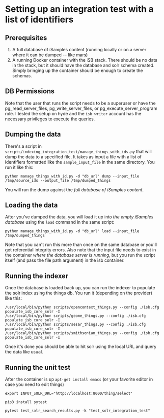 # Setting up an integration test with a list of identifiers
## Prerequisites

1. A full database of iSamples content (running locally or on a server where it can be dumped -- like mars)
2. A running Docker container with the iSB stack.  There should be no data in the stack, but it should have the database and solr schema created.  Simply bringing up the container should be enough to create the schemas.

## DB Permissions
Note that the user that runs the script needs to be a superuser or have the pg_read_server_files, pg_write_server_files, or pg_execute_server_program role.  I tested the setup on hyde and the `isb_writer` account has the necessary privileges to execute the queries.

## Dumping the data
There's a script in `scripts/indexing_integration_test/manage_things_with_ids.py` that will dump the data to a specified file.  It takes as input a file with a list of identifiers formatted like the `sample_input_file` in the same directory.  You run it like this:

```
python manage_things_with_id.py -d "db_url" dump --input_file /tmp/source_ids --output_file /tmp/dumped_things
```
You will run the dump against the *full database of iSamples content*.

## Loading the data
After you've dumped the data, you will load it up into *the empty iSamples database* using the `load` command in the same script:

```
python manage_things_with_id.py -d "db_url" load --input_file /tmp/dumped_things
```

Note that you can't run this more than once on the same database or you'll get referential integrity errors.
Also note that the input file needs to exist in the container *where the database server is running*, but you 
run the script itself (and pass the file path argument) in the isb container.

## Running the indexer
Once the database is loaded back up, you can run the indexer to populate the solr index using the things db.  You run it (depending on the provider) like this:

```
/usr/local/bin/python scripts/opencontext_things.py --config ./isb.cfg populate_isb_core_solr -I
/usr/local/bin/python scripts/geome_things.py --config ./isb.cfg populate_isb_core_solr -I
/usr/local/bin/python scripts/sesar_things.py --config ./isb.cfg populate_isb_core_solr -I
/usr/local/bin/python scripts/smithsonian_things.py --config ./isb.cfg populate_isb_core_solr -I
```

Once it's done you should be able to hit solr using the local URL and query the data like usual.

## Running the unit test
After the container is up
`apt-get install emacs` (or your favorite editor in case you need to edit things)

`export INPUT_SOLR_URL="http://localhost:8000/thing/select"`

`pip3 install pytest`

`pytest test_solr_search_results.py -k "test_solr_integration_test"`